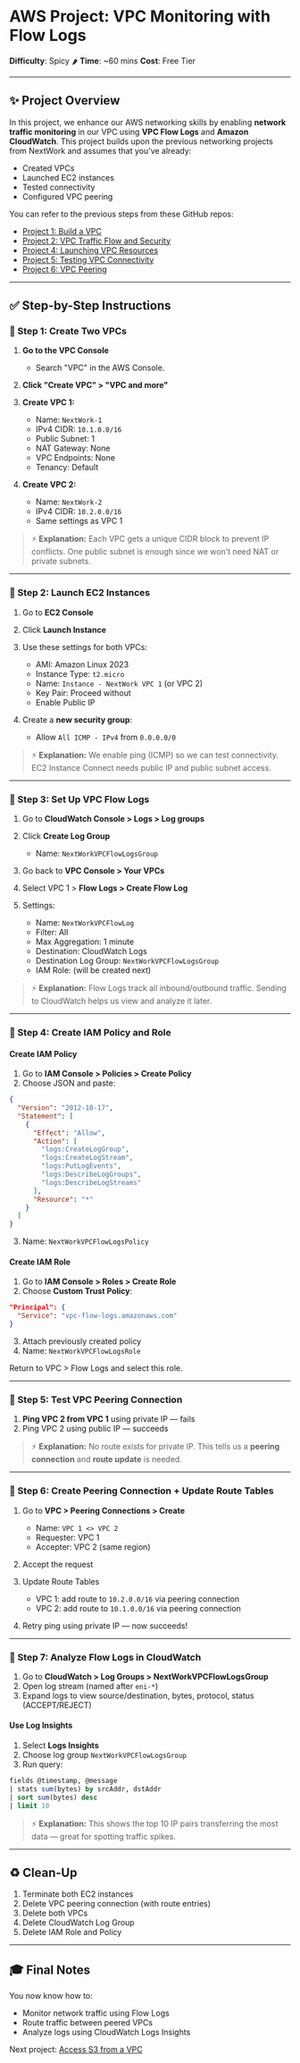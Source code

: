 # AWS Project: VPC Monitoring with Flow Logs

**Difficulty**: Spicy 🌶
**Time**: \~60 mins
**Cost**: Free Tier

---

## ✨ Project Overview

In this project, we enhance our AWS networking skills by enabling **network traffic monitoring** in our VPC using **VPC Flow Logs** and **Amazon CloudWatch**. This project builds upon the previous networking projects from NextWork and assumes that you've already:

* Created VPCs
* Launched EC2 instances
* Tested connectivity
* Configured VPC peering

You can refer to the previous steps from these GitHub repos:

* [Project 1: Build a VPC](https://github.com/Jerome-Pooh/AWS_Jerome_nextwork/tree/main/Build%20a%20Virtual%20Private%20Cloud%20%28VPC%29%20on%20AWS)
* [Project 2: VPC Traffic Flow and Security](https://github.com/Jerome-Pooh/AWS_Jerome_nextwork/tree/main/VPC%20Traffic%20Flow%20and%20Security)
* [Project 4: Launching VPC Resources](https://github.com/Jerome-Pooh/AWS_Jerome_nextwork/tree/main/Launching%20VPC%20Resources)
* [Project 5: Testing VPC Connectivity](https://github.com/Jerome-Pooh/AWS_Jerome_nextwork/tree/main/Testing%20VPC%20Connectivity)
* [Project 6: VPC Peering](https://github.com/Jerome-Pooh/AWS_Jerome_nextwork/tree/main/VPC%20Peering)

---

## ✅ Step-by-Step Instructions

### 🔹 Step 1: Create Two VPCs

1. **Go to the VPC Console**

   * Search "VPC" in the AWS Console.

2. **Click "Create VPC" > "VPC and more"**

3. **Create VPC 1:**

   * Name: `NextWork-1`
   * IPv4 CIDR: `10.1.0.0/16`
   * Public Subnet: 1
   * NAT Gateway: None
   * VPC Endpoints: None
   * Tenancy: Default

4. **Create VPC 2:**

   * Name: `NextWork-2`
   * IPv4 CIDR: `10.2.0.0/16`
   * Same settings as VPC 1

> ⚡ **Explanation:** Each VPC gets a unique CIDR block to prevent IP conflicts. One public subnet is enough since we won’t need NAT or private subnets.

---

### 🔹 Step 2: Launch EC2 Instances

1. Go to **EC2 Console**
2. Click **Launch Instance**
3. Use these settings for both VPCs:

   * AMI: Amazon Linux 2023
   * Instance Type: `t2.micro`
   * Name: `Instance - NextWork VPC 1` (or VPC 2)
   * Key Pair: Proceed without
   * Enable Public IP
4. Create a **new security group**:

   * Allow `All ICMP - IPv4` from `0.0.0.0/0`

> ⚡ **Explanation:** We enable ping (ICMP) so we can test connectivity. EC2 Instance Connect needs public IP and public subnet access.

---

### 🔹 Step 3: Set Up VPC Flow Logs

1. Go to **CloudWatch Console > Logs > Log groups**

2. Click **Create Log Group**

   * Name: `NextWorkVPCFlowLogsGroup`

3. Go back to **VPC Console > Your VPCs**

4. Select VPC 1 > **Flow Logs > Create Flow Log**

5. Settings:

   * Name: `NextWorkVPCFlowLog`
   * Filter: All
   * Max Aggregation: 1 minute
   * Destination: CloudWatch Logs
   * Destination Log Group: `NextWorkVPCFlowLogsGroup`
   * IAM Role: (will be created next)

> ⚡ **Explanation:** Flow Logs track all inbound/outbound traffic. Sending to CloudWatch helps us view and analyze it later.

---

### 🔹 Step 4: Create IAM Policy and Role

#### Create IAM Policy

1. Go to **IAM Console > Policies > Create Policy**
2. Choose JSON and paste:

```json
{
  "Version": "2012-10-17",
  "Statement": [
    {
      "Effect": "Allow",
      "Action": [
        "logs:CreateLogGroup",
        "logs:CreateLogStream",
        "logs:PutLogEvents",
        "logs:DescribeLogGroups",
        "logs:DescribeLogStreams"
      ],
      "Resource": "*"
    }
  ]
}
```

3. Name: `NextWorkVPCFlowLogsPolicy`

#### Create IAM Role

1. Go to **IAM Console > Roles > Create Role**
2. Choose **Custom Trust Policy**:

```json
"Principal": {
  "Service": "vpc-flow-logs.amazonaws.com"
}
```

3. Attach previously created policy
4. Name: `NextWorkVPCFlowLogsRole`

Return to VPC > Flow Logs and select this role.

---

### 🔹 Step 5: Test VPC Peering Connection

1. **Ping VPC 2 from VPC 1** using private IP — fails
2. Ping VPC 2 using public IP — succeeds

> ⚡ **Explanation:** No route exists for private IP. This tells us a **peering connection** and **route update** is needed.

---

### 🔹 Step 6: Create Peering Connection + Update Route Tables

1. Go to **VPC > Peering Connections > Create**

   * Name: `VPC 1 <> VPC 2`
   * Requester: VPC 1
   * Accepter: VPC 2 (same region)

2. Accept the request

3. Update Route Tables

   * VPC 1: add route to `10.2.0.0/16` via peering connection
   * VPC 2: add route to `10.1.0.0/16` via peering connection

4. Retry ping using private IP — now succeeds!

---

### 🔹 Step 7: Analyze Flow Logs in CloudWatch

1. Go to **CloudWatch > Log Groups > NextWorkVPCFlowLogsGroup**
2. Open log stream (named after `eni-*`)
3. Expand logs to view source/destination, bytes, protocol, status (ACCEPT/REJECT)

#### Use Log Insights

1. Select **Logs Insights**
2. Choose log group `NextWorkVPCFlowLogsGroup`
3. Run query:

```sql
fields @timestamp, @message
| stats sum(bytes) by srcAddr, dstAddr
| sort sum(bytes) desc
| limit 10
```

> ⚡ **Explanation:** This shows the top 10 IP pairs transferring the most data — great for spotting traffic spikes.

---

## ♻️ Clean-Up

1. Terminate both EC2 instances
2. Delete VPC peering connection (with route entries)
3. Delete both VPCs
4. Delete CloudWatch Log Group
5. Delete IAM Role and Policy

---

## 🎓 Final Notes

You now know how to:

* Monitor network traffic using Flow Logs
* Route traffic between peered VPCs
* Analyze logs using CloudWatch Logs Insights

Next project: [Access S3 from a VPC](https://learn.nextwork.org/projects/aws-networks-s3access?track=high)
